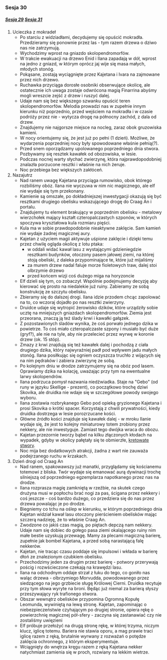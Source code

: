 ### Sesja 30
##### [Sesja 29](#sesja-029) [Sesja 31](#sesja-031)
1. Ucieczka z mokradeł
    - Po starciu z widziadłami, decydujemy się opuścić mokradła. Przedzieramy się ponownie przez las - tym razem drzewa o dziwo nas nie zatrzymują.
    - Wychodzimy wprost na gniazdo skolopendromorfów.
    - W trakcie ewakuacji na drzewo Enid i Ilana zapadają w dół, wprost na jedno z gniazd, w którym oprócz jaj wije się masa małych, młodych stonóg. 
    - Pokąsane, zostają wyciągnięte przez Kajetana i Ivara na zajmowane przez nich drzewo.
    - Ruchawka przyciąga dorosłe osobniki obserwujące okolicę, ale ostatecznie ich uwaga zostaje odwrócona magią Finarrina abyśmy mogli wreszcie zejść z drzew i ruszyć dalej.
    - Udaje nam się bez większego szwanku opuścić teren skolopendromorfów. Melodia prowadzi nas w zupełnie innym kierunku niż poprzednio, przed wejściem na mokradła i w czasie podróży przez nie - wytycza drogę na północny zachód, z dala od drzew.
    - Znajdujemy nie najgorsze miejsce na nocleg, zaraz obok gruzowiska kamieni.
    - W nocy orientujemy się, że jest już po pełni (1 dzień). Możliwe, że wydarzenia poprzedniej nocy były spowodowane właśnie pełnią(?).
    - Przed snem oporządzamy upolowanego poprzedniego dnia stwora. Pozbywamy się resztek kawałek od obozowiska, w lesie.
    - Podczas nocnej warty słychać zwierzynę, która najprawdopodobniej znalazła porzucone resztki i właśnie na nich żeruje.
    - Noc przebiega bez większych zakłóceń.
2. Nazajutrz
    - Nad ranem uwagę Kajetana przyciąga rumowisko, obok którego rozbiliśmy obóz. Ilana nie wyczuwa w nim nic magicznego, ale elf nie wydaje się tym przekonany.
    - Kamienie są omszałe, po dokładniejszej inwestygacji okazują się być resztkami drugiego obelisku wskazującego drogę do Craag An i portalu.
    - Znajdujemy tu element brakujący w poprzednim obelisku - metalowy wierzchołek mający kształt czteropalczastych szponów, w których spoczywa kryształowa kula rozmiaru pięści.
    - Kula ma w sobie prawdopodobnie nieaktywne zaklęcie. Sam kamień nie wydaje żadnej magicznej aury.
    - Kajetan z użyciem magii aktywuje uśpione zaklęcie i dzięki temu przez chwilę ogląda okolicę z lotu ptaka:
        - w oddali widać kawał lasu z wystającymi gdzieniegdzie resztkami budynków, otoczony pasem jałowej ziemi, na której stoją obeliski, z daleka przypominające te, które już mijaliśmy
        - za murem drzew nadal faluje morze fioletowych traw, dalej stoi olbrzymie drzewo
        - przed końcem wizji coś dużego miga na horyzoncie
    - Elf dzieli się tym, co zobaczył. Wspólnie podejmujemy decyzję aby kierować się prosto na niedalekie już ruiny. Zabieramy ze sobą konstrukcję ze szczytu obelisku.
    - Zbieramy się do dalszej drogi. Ilana idzie przodem chcąc zapolować na to, co wczoraj dojadło po nas resztki zwierzyny.
    - Druidce udaje się wytropić żerowisko dzików, które urządziły sobie ucztę na mniejszych gniazdach skolopendromorfów. Ziemia jest przeorana, znaczą ją też ślady krwi i kawałki gałązek.
    - Z pozostawionych śladów wynika, że coś porwało jednego dzika w powietrze. To coś miało czteropalczaste szpony i musiało być duże (gryf?), ale nie na tyle, aby nie przelecieć przez wyrwę w koronie drzew (ok. 15 stóp). 
    - Zmazy z krwi znajdują się też kawałek dalej i pochodzą z ciała drugiego dzika, który najwyraźniej padł pod wpływem jadu małych stonóg. Ilana posiłkując się ogniem oczyszcza truchło z wijących się na nim pędraków i zabiera zwierzynę ze sobą.
    - Po kolejnym dniu w drodze zatrzymujemy się na obóz pod lasem. Oprawiamy dzika na kolację, uważając przy tym na ewentualne larwy skolopendrów.
    - Ilana podrzuca pomysł nazwania niedźwiadka. Staje na "Gebo" (od runy w języku Skellige - prezent), co początkowo trochę dziwi Skovika, ale druidka nie wdaje się w szczegółowe powody swojego wyboru.
    - Ilana zostawia rozbrykanego Gebo pod opieką gryzionego Kajetana i prosi Skovika o krótki spacer. Korzystają z chwili prywatności, kiedy druidka dostrzega w lesie porozrzucane kości. 
    - Główne źródło kości znajduje się kawałek dalej - w mroku Ilanie wydaje się, że jest to kolejny miniaturowy totem zrobiony przez nekkery, ale nie inwestyguje. Zamiast tego dwójka wraca do obozu.
    - Kajetan przezornie tworzy bąbel na kilku złączonych kłodach na wypadek, gdyby w okolicy pałętały się te obmierzłe, [kretowate stwory](Nekker).
    - Noc mija bez dodatkowych atrakcji, żadna z wart nie zauważa podejrzanego ruchu w krzakach.
3. Dzień drogi od Craag An
    - Nad ranem, spakowawszy już manatki, przyglądamy się kościanemu totemowi z bliska. Twór wydaje się emanować aurą dywinacji trochę silniejszą od poprzedniego egzemplarza napotkanego przez nas na drodze.
    - Ilana rozprasza magię zamkniętą w rzeźbie, na skutek czego drużyna musi w popłochu brać nogi za pas, ścigana przez nekkery i coś jeszcze - coś bardzo dużego, co przedziera się do nas przez drzewa powalając je po drodze.
    - Biegniemy co tchu na oślep w kierunku, w którym poprzedniego dnia Kajetan widział kawał lasu otoczony pierścieniem obelisków mając szczerą nadzieję, że to właśnie Craag An.
    - Zwodzone co jakiś czas magią, po piętach depczą nam nekkery. Udaje nam się dobiec do gołego pasa ziemi okalającego ruiny nim małe bestie uzyskują przewagę. Mamy za plecami magiczną barierę, zupełnie jak bombel Kajetana, a przed sobą narastającą falę nekkerów.
    - Kajetan, nie tracąc czasu poddaje się impulsowi i wkłada w barierę dłoń ze znalezionym czubkiem obelisku.
    - Przechodzimy jeden za drugim przez barierę - potwory przerywają pościg i rozwścieczone czekają na krawędzi lasu.
    - Ilana na odchodnym oddaje strzał z łuku do tego, co goniło nas waląc drzewa - olbrzymiego Morvudda, powodowanego przez siedzącego na jego grzbiecie sługę Królowej Cierni. Druidka recytuje przy tym słowa wyryte na broni. Będąc już niemal za barierą słyszy przeszywający ryk trafionego stwora.
    - Obszar wewnątrz obelisków przypomina Ogromną Kopułę Leomunda, wywiniętą na lewą stronę. Kajetan, zapominając o niebezpieczeństwie czyhającym po drugiej stronie, opiera rękę o powierzchnię magicznej pół-sfery - zaczyna się zastanawiać czy nie zostaliśmy uwięzieni
    - Elf próbuje przełożyć na drugą stronę rękę, w której trzyma, niczym klucz, iglicę totemu. Bariera nie stawia oporu, a mag prawie traci iglicę razem z ręką, brutalnie wyrwany z rozważań o potędze zaklęcia ochronnego, z którym eksperymentuje.
    - Wciągnięty do wnętrza kręgu razem z ręką Kajetana nekker natychmiast zamienia się w proch, rozwiany na lekkim wietrze.
